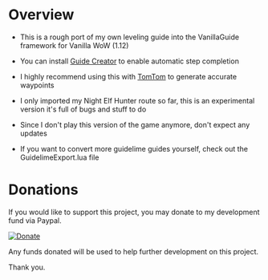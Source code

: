Overview
============
* This is a rough port of my own leveling guide into the VanillaGuide framework for Vanilla WoW (1.12)

* You can install [Guide Creator](https://github.com/Zarant/GuideCreator/tree/classic) to enable automatic step completion

* I highly recommend using this with [TomTom](https://github.com/cralor/TomTomVanilla) to generate accurate waypoints

* I only imported my Night Elf Hunter route so far, this is an experimental version it's full of bugs and stuff to do

* Since I don't play this version of the game anymore, don't expect any updates

* If you want to convert more guidelime guides yourself, check out the GuidelimeExport.lua file


Donations
=========
If you would like to support this project, you may donate to my development fund via Paypal.

[![Donate](https://www.paypalobjects.com/en_US/i/btn/btn_donate_LG.gif)]([https://www.paypal.com/cgi-bin/webscr?cmd=_s-xclick&hosted_button_id=LSR84M2ZJEPJS](https://www.paypal.me/Tugstv1337))

Any funds donated will be used to help further development on this project.

Thank you.
